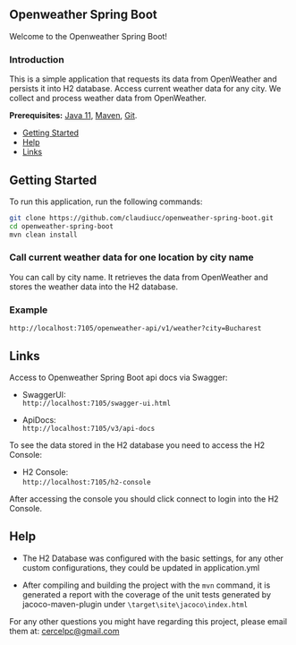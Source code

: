 Openweather Spring Boot
---

Welcome to the Openweather Spring Boot!

### Introduction

This is a simple application that requests its data from OpenWeather and persists it into H2 database. 
Access current weather data for any city. We collect and process weather data from OpenWeather.

**Prerequisites:**
[Java 11](https://adoptopenjdk.net/),
[Maven](https://maven.apache.org/),
[Git](https://github.com/git-guides/install-git).

* [Getting Started](#getting-started)
* [Help](#help)
* [Links](#links)

## Getting Started

To run this application, run the following commands:

```bash
git clone https://github.com/claudiucc/openweather-spring-boot.git
cd openweather-spring-boot
mvn clean install
```

### Call current weather data for one location by city name
You can call by city name. It retrieves the data from OpenWeather and stores the weather data into the H2 database.

### Example
```
http://localhost:7105/openweather-api/v1/weather?city=Bucharest
```

## Links
Access to Openweather Spring Boot api docs via Swagger:
* SwaggerUI:  
`http://localhost:7105/swagger-ui.html`

* ApiDocs:  
`http://localhost:7105/v3/api-docs`

To see the data stored in the H2 database you need to access the H2 Console:
* H2 Console:  
`http://localhost:7105/h2-console` 

After accessing the console you should click connect to login into the H2 Console.

## Help
* The H2 Database was configured with the basic settings, for any other custom configurations, they could be updated in application.yml

* After compiling and building the project with the `mvn` command, it is generated a report with the coverage of the unit tests generated by jacoco-maven-plugin under `\target\site\jacoco\index.html`

For any other questions you might have regarding this project, please email them at: cercelpc@gmail.com
